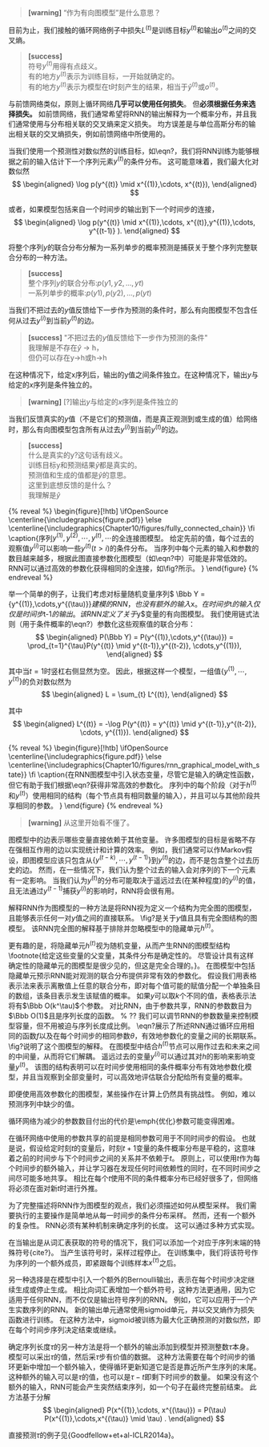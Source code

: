 > **[warning]** “作为有向图模型”是什么意思？  

目前为止，我们接触的循环网络例子中损失$L^{(t)}$是训练目标$y^{(t)}$和输出$o^{(t)}$之间的交叉熵。
> **[success]**  
> 符号$y^{(t)}$用得有点歧义。  
> 有的地方$y^{(t)}$表示为训练目标，一开始就确定的。  
> 有的地方$y^{(t)}$表示为模型在t时刻产生的结果，相当于$\hat y^{(t)}$或$o^{(t)}$。  

与前馈网络类似，原则上循环网络**几乎可以使用任何损失**。
但**必须根据任务来选择损失。**
如前馈网络，我们通常希望将RNN的输出解释为一个概率分布，并且我们通常使用与分布相关联的交叉熵来定义损失。
均方误差是与单位高斯分布的输出相关联的交叉熵损失，例如前馈网络中所使用的。

当我们使用一个预测性对数似然的训练目标，如\eqn?，我们将RNN训练为能够根据之前的输入估计下一个序列元素$y^{(t)}$的条件分布。
这可能意味着，我们最大化对数似然  
$$
\begin{aligned}
 \log p(y^{(t)} \mid x^{(1)},\cdots, x^{(t)}),
\end{aligned}
$$

或者，如果模型包括来自一个时间步的输出到下一个时间步的连接，  
$$
\begin{aligned}
 \log p(y^{(t)} \mid x^{(1)},\cdots, x^{(t)},y^{(1)},\cdots, y^{(t-1)} ).
\end{aligned}
$$

将整个序列$y$的联合分布分解为一系列单步的概率预测是捕获关于整个序列完整联合分布的一种方法。  
> **[success]**  
> 整个序列$y$的联合分布:$p(y1, y2, ..., yt)$  
> 一系列单步的概率:$p(y1),p(y2), ..., p(yt)$  

当我们不把过去的$y$值反馈给下一步作为预测的条件时，那么有向图模型不包含任何从过去$y^{(i)}$到当前$y^{(t)}$的边。   
> **[success]** "不把过去的$y$值反馈给下一步作为预测的条件"  
> 我理解是不存在$\hat y$ -> h，  
> 但仍可以存在y->h或h->h  

在这种情况下，给定x序列后，输出的y值之间条件独立。在这种情况下，输出$y$与给定的$x$序列是条件独立的。  
> **[warning]** [?]输出$y$与给定的$x$序列是条件独立的  

当我们反馈真实的$y$值（不是它们的预测值，而是真正观测到或生成的值）给网络时，那么有向图模型包含所有从过去$y^{(i)}$到当前$y^{(t)}$的边。  
> **[success]**  
> 什么是真实的y?这句话有歧义。  
> 训练目标y和预测结果$\hat y$都是真实的。  
> 预测值和生成的值都是$\hat y$的意思。  
> 这里到底想反馈的是什么？  
> 我理解是$\hat y$  

{% reveal %}
\begin{figure}[!htb]
\ifOpenSource
\centerline{\includegraphics{figure.pdf}}
\else
\centerline{\includegraphics{Chapter10/figures/fully_connected_chain}}
\fi
\caption{序列$y^{(1)},y^{(2)},\cdots,y^{(t)},\cdots$的全连接图模型。
给定先前的值，每个过去的观察值$y^{(i)}$可以影响一些$y^{(t)}$($t>i$)的条件分布。
当序列中每个元素的输入和参数的数目越来越多，根据此图直接参数化图模型（如\eqn?中）可能是非常低效的。
RNN可以通过高效的参数化获得相同的全连接，如\fig?所示。
}
\end{figure}
{% endreveal %} 

举一个简单的例子，让我们考虑对标量随机变量序列$ \Bbb Y = \{y^{(1)},\cdots,y^{(\tau)}\}$建模的RNN，也没有额外的输入$x$。
在时间步$t$的输入仅仅是时间步$t-1$的输出。
该RNN定义了关于$y$变量的有向图模型。
我们使用链式法则（用于条件概率的\eqn?）参数化这些观察值的联合分布：  
$$
\begin{aligned}
 P(\Bbb Y) = P(y^{(1)},\cdots,y^{(\tau)}) = \prod_{t=1}^{\tau}P(y^{(t)} \mid y^{(t-1)},y^{(t-2)},
 \cdots,y^{(1)}),
\end{aligned}
$$

其中当$t=1$时竖杠右侧显然为空。
因此，根据这样一个模型，一组值$\{y^{(1)},\cdots,y^{(\tau)} \}$的负对数似然为  
$$
\begin{aligned}
 L = \sum_{t} L^{(t)},
\end{aligned}
$$

其中
$$
\begin{aligned}
 L^{(t)} = -\log P(y^{(t)} = y^{(t)} \mid y^{(t-1)},y^{(t-2)}, \cdots, y^{(1)}).
\end{aligned}
$$

{% reveal %} 
\begin{figure}[!htb]
\ifOpenSource
\centerline{\includegraphics{figure.pdf}}
\else
\centerline{\includegraphics{Chapter10/figures/rnn_graphical_model_with_state}}
\fi
\caption{在RNN图模型中引入状态变量，尽管它是输入的确定性函数，但它有助于我们根据\eqn?获得非常高效的参数化。
序列中的每个阶段（对于$h^{(t)}$和$y^{(t)}$）使用相同的结构（每个节点具有相同数量的输入），并且可以与其他阶段共享相同的参数。
}
\end{figure}
{% endreveal %} 

> **[warning]** 从这里开始看不懂了。 

图模型中的边表示哪些变量直接依赖于其他变量。
许多图模型的目标是省略不存在强相互作用的边以实现统计和计算的效率。
例如，我们通常可以作Markov假设，即图模型应该只包含从$\{ y^{(t-k)}, \cdots, y^{(t-1)}\}$到$y^{(t)}$的边，而不是包含整个过去历史的边。
然而，在一些情况下，我们认为整个过去的输入会对序列的下一个元素有一定影响。
当我们认为$y^{(t)}$的分布可能取决于遥远过去(在某种程度)的$y^{(i)}$的值，且无法通过$y^{(t-1)}$捕获$y^{(i)}$的影响时，RNN将会很有用。

解释RNN作为图模型的一种方法是将RNN视为定义一个结构为完全图的图模型，且能够表示任何一对$y$值之间的直接联系。
\fig?是关于$y$值且具有完全图结构的图模型。
该RNN完全图的解释基于排除并忽略模型中的隐藏单元$h^{(t)}$。

更有趣的是，将隐藏单元$h^{(t)}$视为随机变量，从而产生RNN的图模型结构\footnote{给定这些变量的父变量，其条件分布是确定性的。
尽管设计具有这样确定性的隐藏单元的图模型是很少见的，但这是完全合理的。}。
在图模型中包括隐藏单元预示RNN能对观测的联合分布提供非常有效的参数化。
假设我们用表格表示法来表示离散值上任意的联合分布，即对每个值可能的赋值分配一个单独条目的数组，该条目表示发生该赋值的概率。
如果$y$可以取$k$个不同的值，表格表示法将有$\Bbb O(k^\tau)$个参数。
对比RNN，由于参数共享，RNN的参数数目为$\Bbb O(1)$且是序列长度的函数。 % ??
我们可以调节RNN的参数数量来控制模型容量，但不用被迫与序列长度成比例。
\eqn?展示了所述RNN通过循环应用相同的函数$f$以及在每个时间步的相同参数$\theta$，有效地参数化的变量之间的长期联系。
\fig?说明了这个图模型的解释。
在图模型中结合$h^{(t)}$节点可以用作过去和未来之间的中间量，从而将它们解耦。
遥远过去的变量$y^{(i)}$可以通过其对$h$的影响来影响变量$y^{(t)}$。
该图的结构表明可以在时间步使用相同的条件概率分布有效地参数化模型，并且当观察到全部变量时，可以高效地评估联合分配给所有变量的概率。


即便使用高效参数化的图模型，某些操作在计算上仍然具有挑战性。
例如，难以预测序列中缺少的值。

循环网络为减少的参数数目付出的代价是\emph{优化}参数可能变得困难。

在循环网络中使用的参数共享的前提是相同参数可用于不同时间步的假设。
也就是说，假设给定时刻$t$的变量后，时刻$t +1$变量的条件概率分布是平稳的，这意味着之前的时间步与下个时间步之间的关系并不依赖于$t$。
原则上，可以使用$t$作为每个时间步的额外输入，并让学习器在发现任何时间依赖性的同时，在不同时间步之间尽可能多地共享。
相比在每个$t$使用不同的条件概率分布已经好很多了，但网络将必须在面对新$t$时进行外推。

为了完整描述将RNN作为图模型的观点，我们必须描述如何从模型采样。
我们需要执行的主要操作是简单地从每一时间步的条件分布采样。
然而，还有一个额外的复杂性。
RNN必须有某种机制来确定序列的长度。
这可以通过多种方式实现。

在当输出是从词汇表获取的符号的情况下，我们可以添加一个对应于序列末端的特殊符号{cite?}。
当产生该符号时，采样过程停止。
在训练集中，我们将该符号作为序列的一个额外成员，即紧跟每个训练样本$x^{(\tau)}$之后。

另一种选择是在模型中引入一个额外的Bernoulli输出，表示在每个时间步决定继续生成或停止生成。
相比向词汇表增加一个额外符号，这种方法更通用，因为它适用于任何RNN，而不仅仅是输出符号序列的RNN。
例如，它可以应用于一个产生实数序列的RNN。
新的输出单元通常使用sigmoid单元，并以交叉熵作为损失函数进行训练。
在这种方法中，sigmoid被训练为最大化正确预测的对数似然，即在每个时间步序列决定结束或继续。

确定序列长度$\tau$的另一种方法是将一个额外的输出添加到模型并预测整数$\tau$本身。
模型可以采出$\tau$的值，然后采$\tau$步有价值的数据。
这种方法需要在每个时间步的循环更新中增加一个额外输入，使得循环更新知道它是否是靠近所产生序列的末尾。
这种额外的输入可以是$\tau$的值，也可以是$\tau - t$即剩下时间步的数量。
如果没有这个额外的输入，RNN可能会产生突然结束序列，如一个句子在最终完整前结束。
此方法基于分解  
$$
\begin{aligned}
 P(x^{(1)},\cdots, x^{(\tau)}) = P(\tau) P(x^{(1)},\cdots,x^{(\tau)} \mid \tau) .
\end{aligned}
$$

直接预测$\tau$的例子见{Goodfellow+et+al-ICLR2014a}。